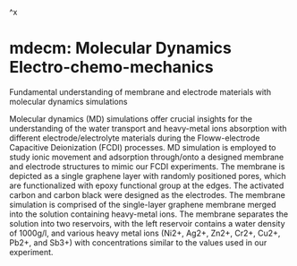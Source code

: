 ^x
# mdecm: Molecular Dynamics Electro-chemo-mechanics

Fundamental understanding of membrane and electrode materials with molecular dynamics simulations
 
Molecular dynamics (MD) simulations offer crucial insights for the understanding of the water transport and heavy-metal ions absorption with different electrode/electrolyte materials during the Floww-electrode Capacitive Deionization (FCDI) processes. MD simulation is employed to study ionic movement and adsorption through/onto a designed membrane and electrode  structures to mimic our FCDI experiments. The membrane is depicted as a single graphene layer with randomly positioned pores, which are functionalized with epoxy functional group at the edges. The activated carbon and carbon black were designed as the electrodes. The membrane simulation is comprised of the single-layer graphene membrane merged into the solution containing heavy-metal ions. The membrane separates the solution into two reservoirs, with the left reservoir contains a water density of 1000g/l, and various heavy metal ions (Ni2+, Ag2+, Zn2+, Cr2+, Cu2+, Pb2+, and Sb3+) with concentrations similar to the values used in our experiment. 

